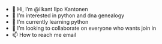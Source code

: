 - 👋 Hi, I’m @ilkant Ilpo Kantonen
- 👀 I’m interested in python and dna genealogy
- 🌱 I’m currently learning python
- 💞️ I’m looking to collaborate on everyone who wants join in
- 📫 How to reach me email

<!---
ilkant/ilkant is a ✨ special ✨ repository because its `README.md` (this file) appears on your GitHub profile.
You can click the Preview link to take a look at your changes.
--->
